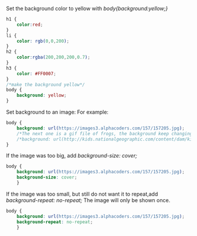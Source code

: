 
Set the background color to yellow with *body{background:yellow;}*

```css
h1 {
	color:red;
}
li {
	color: rgb(0,0,200);
}
h2 {
	color:rgba(200,200,200,0.7);
}
h3 {
	color: #FF0007;
}
/*make the background yellow*/
body {
	background: yellow;
}
```

Set background to an image:
For example:
```css
body {
	background: url(https://images3.alphacoders.com/157/157205.jpg);
	/*The next one is a gif file of frogs, the background keep changing*/
	/*background: url(http://kids.nationalgeographic.com/content/dam/kids/photos/articles/Nature/H-P/kermit-frog2.gif);*/
}
```
If the image was too big, add *background-size: cover;*
```css
body {
	background: url(https://images3.alphacoders.com/157/157205.jpg);
	background-size: cover;
	}
```
If the image was too small, but still do not want it to repeat,add *background-repeat: no-repeat;*
The image will only be shown once.
```css
body {
	background: url(https://images3.alphacoders.com/157/157205.jpg);
	background-repeat: no-repeat;
	}
```

